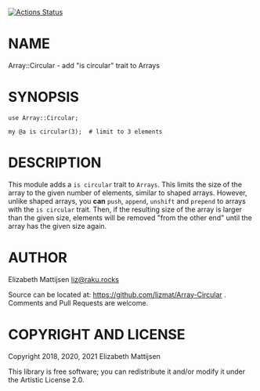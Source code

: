 [![Actions Status](https://github.com/lizmat/Array-Circular/workflows/test/badge.svg)](https://github.com/lizmat/Array-Circular/actions)

NAME
====

Array::Circular - add "is circular" trait to Arrays

SYNOPSIS
========

    use Array::Circular;

    my @a is circular(3);  # limit to 3 elements

DESCRIPTION
===========

This module adds a `is circular` trait to `Arrays`. This limits the size of the array to the given number of elements, similar to shaped arrays. However, unlike shaped arrays, you **can** `push`, `append`, `unshift` and `prepend` to arrays with the `is circular` trait. Then, if the resulting size of the array is larger than the given size, elements will be removed "from the other end" until the array has the given size again.

AUTHOR
======

Elizabeth Mattijsen <liz@raku.rocks>

Source can be located at: https://github.com/lizmat/Array-Circular . Comments and Pull Requests are welcome.

COPYRIGHT AND LICENSE
=====================

Copyright 2018, 2020, 2021 Elizabeth Mattijsen

This library is free software; you can redistribute it and/or modify it under the Artistic License 2.0.


